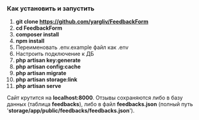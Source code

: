 ### Как установить и запустить

1. **git clone https://github.com/yargliv/FeedbackForm**
2. **cd FeedbackForm**
3. **composer install**
4. **npm install**
5. Переименовать .env.example файл как .env
6. Настроить подключение к ДБ
7. **php artisan key:generate**
9. **php artisan config:cache**
10. **php artisan migrate**
11. **php artisan storage:link**
12. **php artisan serve**

Сайт крутится на **localhost:8000**.
Отзывы сохраняются либо в базу данных (таблица **feedbacks**), либо в файл **feedbacks.json** (полный путь '**storage/app/public/feedbacks/feedbacks.json**').